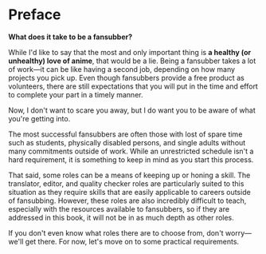 # Preface

**What does it take to be a fansubber?**

While I'd like to say that the most and only important thing is **a
healthy (or unhealthy) love of anime**, that would be a lie. Being a
fansubber takes a lot of work—it can be like having a second job,
depending on how many projects you pick up. Even though fansubbers
provide a free product as volunteers, there are still expectations that
you will put in the time and effort to complete your part in a timely
manner.

Now, I don't want to scare you away, but I do want you to be aware of
what you're getting into.

The most successful fansubbers are often those with lost of spare time
such as students, physically disabled persons, and single adults without
many commitments outside of work. While an unrestricted schedule isn't a
hard requirement, it is something to keep in mind as you start this
process.

That said, some roles can be a means of keeping up or honing a skill.
The translator, editor, and quality checker roles are particularly
suited to this situation as they require skills that are easily
applicable to careers outside of fansubbing. However, these roles are
also incredibly difficult to teach, especially with the resources
available to fansubbers, so if they are addressed in this book, it will
not be in as much depth as other roles.

If you don't even know what roles there are to choose from, don't
worry—we'll get there. For now, let's move on to some practical
requirements.
